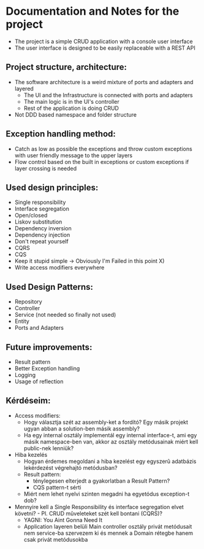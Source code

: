 # Documentation and Notes for the project

- The project is a simple CRUD application with a console user interface
- The user interface is designed to be easily replaceable with a REST API

## Project structure, architecture:

- The software architecture is a weird mixture of ports and adapters and layered
	- The UI and the Infrastructure is connected with ports and adapters
	- The main logic is in the UI's controller
	- Rest of the application is doing CRUD
- Not DDD based namespace and folder structure

## Exception handling method:

- Catch as low as possible the exceptions and throw custom exceptions with user friendly message to the upper layers
- Flow control based on the built in exceptions or custom exceptions if layer crossing is needed

## Used design principles:

- Single responsibility
- Interface segregation
- Open/closed
- Liskov substitution
- Dependency inversion
- Dependency injection
- Don't repeat yourself
- CQRS
- CQS
- Keep it stupid simple -> Obviously I'm Failed in this point X)
- Write access modifiers everywhere

## Used Design Patterns:

- Repository
- Controller
- Service (not needed so finally not used)
- Entity
- Ports and Adapters

## Future improvements:

- Result pattern
- Better Exception handling
- Logging
- Usage of reflection

## Kérdéseim:

- Access modifiers:
	- Hogy választja szét az assembly-ket a fordító? Egy másik projekt ugyan abban a solution-ben másik assembly?
	- Ha egy internal osztály implementál egy internal interface-t, ami egy másik namespace-ben van, akkor az osztály metódusainak miért kell public-nek lenniük?
- Hiba kezelés
	- Hogyan érdemes megoldani a hiba kezelést egy egyszerû adatbázis lekérdezést végrehajtó metódusban?
	- Result pattern:
		- ténylegesen elterjedt a gyakorlatban a Result Pattern?
  		- CQS pattern-t sérti
   	- Miért nem lehet nyelvi szinten megadni ha egyetódus exception-t dob?									
- Mennyire kell a Single Responsibility és interface segregation elvet követni? - Pl. CRUD mûveleteket szét kell bontani (CQRS)?
	- YAGNI: You Aint Gonna Need It
	- Application layeren belüli Main controller osztály privát metódusait nem service-ba szervezem ki és mennek a Domain rétegbe hanem csak privát metódusokba
